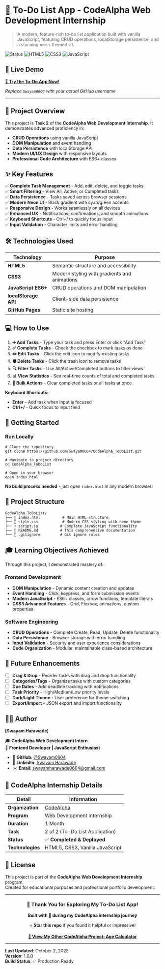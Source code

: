 # 📝 To-Do List App - CodeAlpha Web Development Internship

> A modern, feature-rich to-do list application built with vanilla JavaScript, featuring CRUD operations, localStorage persistence, and a stunning neon-themed UI.

![Status](https://img.shields.io/badge/Status-Completed-brightgreen?style=for-the-badge) ![HTML5](https://img.shields.io/badge/HTML5-E34F26?style=for-the-badge&logo=html5&logoColor=white) ![CSS3](https://img.shields.io/badge/CSS3-1572B6?style=for-the-badge&logo=css3&logoColor=white) ![JavaScript](https://img.shields.io/badge/JavaScript-F7DF1E?style=for-the-badge&logo=javascript&logoColor=black)

## 🚀 Live Demo

**[🔗 Try the To-Do App Now!](https://Swayam0604.github.io/CodeAlpha_ToDoList)**

*Replace `Swayam0604` with your actual GitHub username*

---

## 🎯 Project Overview

This project is **Task 2** of the **CodeAlpha Web Development Internship**. It demonstrates advanced proficiency in:

- **CRUD Operations** using vanilla JavaScript
- **DOM Manipulation** and event handling  
- **Data Persistence** with localStorage API
- **Modern UI/UX Design** with responsive layouts
- **Professional Code Architecture** with ES6+ classes

## ✨ Key Features

✅ **Complete Task Management** - Add, edit, delete, and toggle tasks  
✅ **Smart Filtering** - View All, Active, or Completed tasks  
✅ **Data Persistence** - Tasks saved across browser sessions  
✅ **Modern Neon UI** - Black gradient with cyan/green accents  
✅ **Responsive Design** - Works seamlessly on all devices  
✅ **Enhanced UX** - Notifications, confirmations, and smooth animations  
✅ **Keyboard Shortcuts** - Ctrl+/ to quickly focus input  
✅ **Input Validation** - Character limits and error handling

## 🛠️ Technologies Used

| Technology | Purpose |
|------------|---------|
| **HTML5** | Semantic structure and accessibility |
| **CSS3** | Modern styling with gradients and animations |
| **JavaScript ES6+** | CRUD operations and DOM manipulation |
| **localStorage API** | Client-side data persistence |
| **GitHub Pages** | Static site hosting |

## 💻 How to Use

1. **➕ Add Tasks** - Type your task and press Enter or click "Add Task"
2. **✅ Complete Tasks** - Check the checkbox to mark tasks as done
3. **✏️ Edit Tasks** - Click the edit icon to modify existing tasks
4. **🗑️ Delete Tasks** - Click the trash icon to remove tasks
5. **🔍 Filter Tasks** - Use All/Active/Completed buttons to filter views
6. **📊 View Statistics** - See real-time counts of total and completed tasks
7. **🧹 Bulk Actions** - Clear completed tasks or all tasks at once

**Keyboard Shortcuts:**
- **Enter** - Add task when input is focused
- **Ctrl+/** - Quick focus to input field

## 🚀 Getting Started

### Run Locally

```
# Clone the repository
git clone https://github.com/Swayam0604/CodeAlpha_ToDoList.git

# Navigate to project directory
cd CodeAlpha_ToDoList

# Open in your browser
open index.html
```

**No build process needed** - just open `index.html` in any modern browser!

## 📂 Project Structure

```
CodeAlpha_ToDoList/
├── 📄 index.html          # Main HTML structure
├── 🎨 style.css           # Modern CSS styling with neon theme
├── ⚡ script.js          # Complete JavaScript functionality  
├── 📖 README.md          # This comprehensive documentation
└── 🚫 .gitignore         # Git ignore rules
```

## 🎓 Learning Objectives Achieved

Through this project, I demonstrated mastery of:

### **Frontend Development**
- **DOM Manipulation** - Dynamic content creation and updates
- **Event Handling** - Click, keypress, and form submission events
- **Modern JavaScript** - ES6+ classes, arrow functions, template literals
- **CSS3 Advanced Features** - Grid, Flexbox, animations, custom properties

### **Software Engineering**  
- **CRUD Operations** - Complete Create, Read, Update, Delete functionality
- **Data Persistence** - Browser storage with error handling
- **Input Validation** - Security and user experience considerations
- **Code Organization** - Modular, maintainable class-based architecture

## 🚀 Future Enhancements

- [ ] **Drag & Drop** - Reorder tasks with drag and drop functionality
- [ ] **Categories/Tags** - Organize tasks with custom categories
- [ ] **Due Dates** - Add deadline tracking with notifications
- [ ] **Task Priority** - High/Medium/Low priority levels
- [ ] **Dark/Light Theme** - User preference for theme switching
- [ ] **Export/Import** - JSON export and import functionality

## 👨‍💻 Author

**[Swayam Harawade]**

🎓 **CodeAlpha Web Development Intern**  
💼 **Frontend Developer | JavaScript Enthusiast**

- 🔗 **GitHub**: [@Swayam0604](https://github.com/Swayam0604)
- 💼 **LinkedIn**: [Swayam Harawade](https://www.linkedin.com/in/swayam-harawade/)  
- ✉️ **Email**: swayamharawade0604@gmail.com

## 🏢 CodeAlpha Internship Details

| Detail | Information |
|--------|-------------|
| **Organization** | [CodeAlpha](https://www.codealpha.tech) |
| **Program** | Web Development Internship |
| **Duration** | 1 Month |
| **Task** | 2 of 2 (To-Do List Application) |
| **Status** | ✅ **Completed & Deployed** |
| **Technologies** | HTML5, CSS3, Vanilla JavaScript |

## 📄 License

This project is part of the **CodeAlpha Web Development Internship** program.  
Created for educational purposes and professional portfolio development.

---

<div align="center">

### 🎉 Thank You for Exploring My To-Do List App!

**Built with 💚 during my CodeAlpha internship journey**

⭐ **Star this repo** if you found it helpful or impressive!

**[🔗 View My Other CodeAlpha Project: Age Calculator](https://github.com/Swayam0604/CodeAlpha_AgeCalculator)**

</div>

---

**Last Updated**: October 2, 2025  
**Version**: 1.0.0  
**Build Status**: ✅ Production Ready
```
